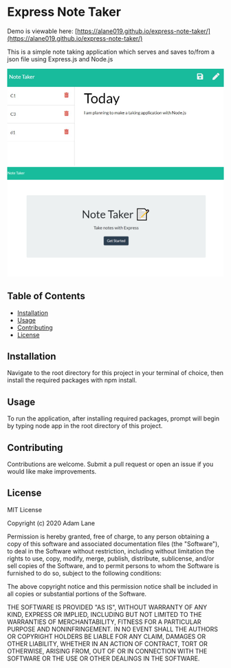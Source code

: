 # Express Note Taker
  Demo is viewable here: [https://alane019.github.io/express-note-taker/](https://alane019.github.io/express-note-taker/)
 
  This is a simple note taking application which serves and saves to/from a json file using Express.js and Node.js

  ![express-note-taker-snip1](https://raw.githubusercontent.com/alane019/express-note-taker/main/assets/snip.jpg)
  ![express-note-taker-snip2](https://raw.githubusercontent.com/alane019/express-note-taker/main/assets/snip2.png)

  ## Table of Contents
  * [Installation](#Installation)
  * [Usage](#Usage)
  * [Contributing](#Contributing)
  * [License](#License)

  ## Installation
  Navigate to the root directory for this project in your terminal of choice, then install the required packages with npm install.

  ## Usage
  To run the application, after installing required packages, prompt will begin by typing node app in the root directory of this project.

  ## Contributing
  Contributions are welcome. Submit a pull request or open an issue if you would like make improvements.

## License

MIT License

Copyright (c) 2020 Adam Lane

Permission is hereby granted, free of charge, to any person obtaining a copy of this software and associated documentation files (the "Software"), to deal in the Software without restriction, including without limitation the rights to use, copy, modify, merge, publish, distribute, sublicense, and/or sell copies of the Software, and to permit persons to whom the Software is furnished to do so, subject to the following conditions:

The above copyright notice and this permission notice shall be included in all copies or substantial portions of the Software.

THE SOFTWARE IS PROVIDED "AS IS", WITHOUT WARRANTY OF ANY KIND, EXPRESS OR IMPLIED, INCLUDING BUT NOT LIMITED TO THE WARRANTIES OF MERCHANTABILITY, FITNESS FOR A PARTICULAR PURPOSE AND NONINFRINGEMENT. IN NO EVENT SHALL THE AUTHORS OR COPYRIGHT HOLDERS BE LIABLE FOR ANY CLAIM, DAMAGES OR OTHER LIABILITY, WHETHER IN AN ACTION OF CONTRACT, TORT OR OTHERWISE, ARISING FROM, OUT OF OR IN CONNECTION WITH THE SOFTWARE OR THE USE OR OTHER DEALINGS IN THE SOFTWARE.
